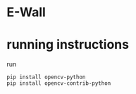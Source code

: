 # E-Wall

# running instructions

run

```
pip install opencv-python
pip install opencv-contrib-python
```